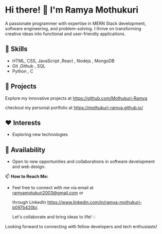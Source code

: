 # Hi there! 👋 I'm Ramya Mothukuri

A passionate programmer with expertise in MERN Stack development, software engineering, and problem-solving. I thrive on transforming creative ideas into functional and user-friendly applications. 

## 🔧 Skills
- HTML, CSS, JavaScript ,React , Nodejs , MongoDB
- Git ,Github , SQL 
- Python , C

## 💼 Projects
Explore my innovative projects at https://github.com/Mothukuri-Ramya 

checkout my personal portfolio at https://mothukuri-ramya.github.io/

## ❤️ Interests
- Exploring new technologies

## 🚀 Availability
- Open to new opportunities and collaborations in software development and web design.

📫 **How to Reach Me:** 
- Feel free to connect with me via email at ramyamotukuri2003@gmail.com or
  
  through LinkedIn https://www.linkedin.com/in/ramya-mothukuri-b097b420b/.
  
  Let's collaborate and bring ideas to life! 💡

Looking forward to connecting with fellow developers and tech enthusiasts!

